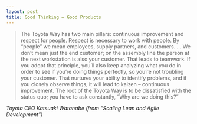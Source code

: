 ```yaml
---
layout: post
title: Good Thinking – Good Products
---
```


> The Toyota  Way has  two main  pillars: continuous  improvement and  respect for
> people.  Respect  is  necessary  to  work  with  people.  By  “people”  we  mean
> employees,  supply  partners, and  customers.  …  We  don’t  mean just  the  end
> customer; on the assembly  line the person at the next  workstation is also your
> customer. That leads to teamwork. If  you adopt that principle, you’ll also keep
> analyzing what  you do  in order  to see  if you’re  doing things  perfectly, so
> you’re  not troubling  your customer.  That  nurtures your  ability to  identify
> problems,  and  if  you  closely  observe  things, it  will  lead  to  kaizen  –
> continuous improvement.  The root of the  Toyota Way is to  be dissatisfied with
> the status quo; you have to ask constantly, “Why are we doing this?”

_Toyota CEO Katsuaki Watanabe (from “Scaling Lean and Agile Development”)_

